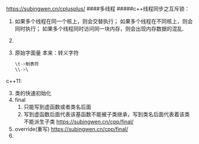 https://subingwen.cn/cplusplus/
####多线程
#####c++线程同步之互斥锁：
1. 如果多个线程在同一个核上，则会交替执行；
    如果多个线程在不同核上，则会同时执行；
    如果多个线程同时访问同一块内存，则会出现内存数据的混乱.
2. 


1. 原始字面量
本来：转义字符
    ```cpp
    \t->制表符
    \\->\
    ```
c++11:

3. 类的快速初始化
4. final
    1. 只能写到虚函数或者类名后面
    2. 写到虚函数后面代表该基函数不能被子类继承，写到类名后面代表着该类不能派生子类
    https://subingwen.cn/cpp/final/
5. override(重写)
    https://subingwen.cn/cpp/final/
6. 